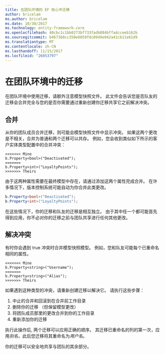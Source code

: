```yaml
---
title: 在团队环境的 EF 核心中迁移
author: bricelam
ms.author: bricelam
ms.date: 10/30/2017
ms.technology: entity-framework-core
ms.openlocfilehash: 40cbc1c1bb0273bf733fadb884bffadcceeb162b
ms.sourcegitcommit: b467368cc350e6059fdc0949e042a41cb11e61d9
ms.translationtype: MT
ms.contentlocale: zh-CN
ms.lasthandoff: 11/15/2017
ms.locfileid: "26053797"
---
```

<a name="migrations-in-team-environments"></a>在团队环境中的迁移
===============================
在团队环境中使用迁移，请额外注意模型快照文件。 此文件会告诉您是否队友的迁移会合并完全与您的是否你需要通过重新创建你迁移共享它之前解决冲突。

<a name="merging"></a>合并
-------
从你的团队成员合并迁移，则可能会模型快照文件中显示冲突。 如果这两个更改是不相关，合并为普通和两个迁移可以共存。 例如，您会收到类似如下所示的客户实体类型配置中的合并冲突：

    <<<<<<< Mine
    b.Property<bool>("Deactivated");
    =======
    b.Property<int>("LoyaltyPoints");
    >>>>>>> Theirs

由于这两种属性需要在最终模型中存在，请通过添加这两个属性完成合并。 在许多情况下，版本控制系统可能自动为你合并此类更改。

``` csharp
b.Property<bool>("Deactivated");
b.Property<int>("LoyaltyPoints");
```

在这些情况下，你的迁移和队友的迁移是相互独立。 由于其中任一个都可能首先得到应用，你不必对你的迁移之前与团队共享进行任何其他更改。

<a name="resolving-conflicts"></a>解决冲突
-------------------
有时你会遇到 true 冲突时合并模型快照模型。 例如，您和队友可能每个已重命名相同的属性。

    <<<<<<< Mine
    b.Property<string>("Username");
    =======
    b.Property<string>("Alias");
    >>>>>>> Theirs

如果遇到这种类型的冲突，请重新创建迁移以解决它。 请执行这些步骤：

1. 中止的合并和回滚到在合并前工作目录
2. 删除你的迁移 （但保留模型更改）
3. 将团队成员那里的更改合并到你的工作目录
4. 重新添加你的迁移

执行此操作后, 两个迁移可以应用正确的顺序。 其迁移已重命名的列的第一次，应用*别名*，此后您迁移将其重命名为*用户名*。

你的迁移可以安全地共享与团队的其余部分。
